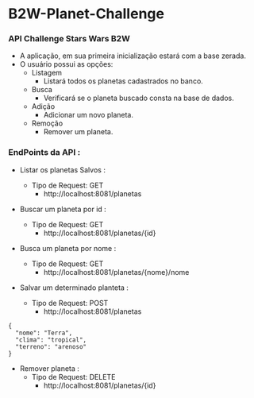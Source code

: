 # B2W-Planet-Challenge
### API Challenge Stars Wars B2W

- A aplicação, em sua primeira inicialização estará com a base zerada.
- O usuário possui as opções:
     - Listagem
         - Listará todos os planetas cadastrados no banco.
     - Busca
         - Verificará se o planeta buscado consta na base de dados.
     - Adição
         - Adicionar um novo planeta.
     - Remoção
        - Remover um planeta.
        

### EndPoints da API :

- Listar os planetas Salvos :
    - Tipo de Request: GET
         - http://localhost:8081/planetas

- Buscar um planeta por id :
    - Tipo de Request: GET
         - http://localhost:8081/planetas/{id}

- Busca um planeta por nome :
     - Tipo de Request: GET
          - http://localhost:8081/planetas/{nome}/nome
     
- Salvar um determinado planteta :
     - Tipo de Request: POST
       - http://localhost:8081/planetas
```
{  
  "nome": "Terra", 
  "clima": "tropical", 
  "terreno": "arenoso" 
}
```

- Remover planeta :
     - Tipo de Request: DELETE
         - http://localhost:8081/planetas/{id}

